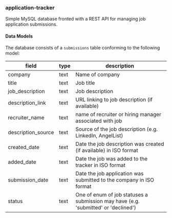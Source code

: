 ### application-tracker

Simple MySQL database fronted with a REST API for managing job application submissions.


#### Data Models

The database consists of a `submissions` table conforming to the following model:

| field              | type | description                                                                         |
|--------------------|------|-------------------------------------------------------------------------------------|
| company            | text | Name of company                                                                     |
| title              | text | Job title                                                                           |
| job_description    | text | Job description                                                                     |
| description_link   | text | URL linking to job description (if available)                                       |
| recruiter_name     | text | name of recruiter or hiring manager associated with job                             |
| description_source | text | Source of the job description (e.g. LinkedIn, AngelList)                            |
| created_date       | text | Date the job description was created (if available) in ISO format                   |
| added_date         | text | Date the job was added to the tracker in ISO format                                 |
| submission_date    | text | Date the job application was submitted to the company in ISO format                 |
| status             | text | One of enum of job statuses a submission may have (e.g. 'submitted' or 'declined')  |
